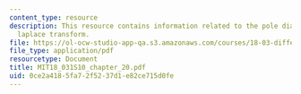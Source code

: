 ```yaml
---
content_type: resource
description: This resource contains information related to the pole diagram and the
  laplace transform.
file: https://ol-ocw-studio-app-qa.s3.amazonaws.com/courses/18-03-differential-equations-spring-2010/0ce2a4185fa72f5237d1e82ce715d0fe_MIT18_031S10_chapter_20.pdf
file_type: application/pdf
resourcetype: Document
title: MIT18_031S10_chapter_20.pdf
uid: 0ce2a418-5fa7-2f52-37d1-e82ce715d0fe
---
```

